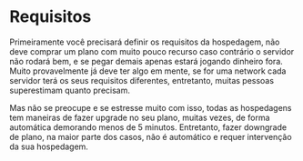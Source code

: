# Requisitos

Primeiramente você precisará definir os requisitos da hospedagem, não deve comprar um plano com muito pouco recurso caso contrário o servidor não rodará bem, e se pegar demais apenas estará jogando dinheiro fora.\
Muito provavelmente já deve ter algo em mente, se for uma network cada servidor terá os seus requisitos diferentes, entretanto, muitas pessoas superestimam quanto precisam.

Mas não se preocupe e se estresse muito com isso, todas as hospedagens tem maneiras de fazer upgrade no seu plano, muitas vezes, de forma automática demorando menos de 5 minutos. Entretanto, fazer downgrade de plano, na maior parte dos casos, não é automático e requer intervenção da sua hospedagem.
